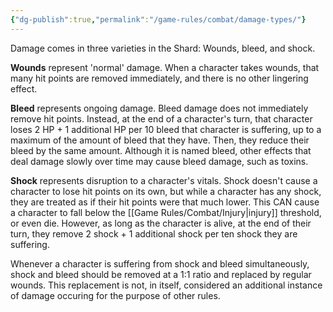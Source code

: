 ```yaml
---
{"dg-publish":true,"permalink":"/game-rules/combat/damage-types/"}
---
```


Damage comes in three varieties in the Shard: Wounds, bleed, and shock.

**Wounds** represent 'normal' damage. When a character takes wounds, that many hit points are removed immediately, and there is no other lingering effect.

**Bleed** represents ongoing damage. Bleed damage does not immediately remove hit points. Instead, at the end of a character's turn, that character loses 2 HP + 1 additional HP per 10 bleed that character is suffering, up to a maximum of the amount of bleed that they have. Then, they reduce their bleed by the same amount.
Although it is named bleed, other effects that deal damage slowly over time may cause bleed damage, such as toxins.

**Shock** represents disruption to a character's vitals. Shock doesn't cause a character to lose hit points on its own, but while a character has any shock, they are treated as if their hit points were that much lower. This CAN cause a character to fall below the [[Game Rules/Combat/Injury\|injury]] threshold, or even die. However, as long as the character is alive, at the end of their turn, they remove 2 shock + 1 additional shock per ten shock they are suffering.

Whenever a character is suffering from shock and bleed simultaneously, shock and bleed should be removed at a 1:1 ratio and replaced by regular wounds. This replacement is not, in itself, considered an additional instance of damage occuring for the purpose of other rules.